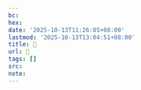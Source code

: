 ```yaml
---
bc:
hex:
date: '2025-10-13T11:26:05+08:00'
lastmod: '2025-10-13T13:04:51+08:00'
title: 󰍇
url: 󰍇
tags: []
src:
note:
---
```

